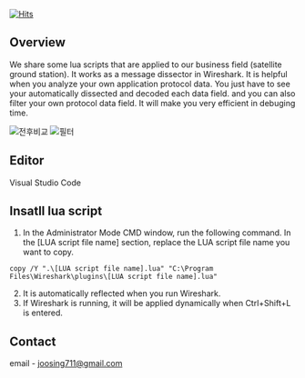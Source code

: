 [![Hits](https://hits.seeyoufarm.com/api/count/incr/badge.svg?url=https%3A%2F%2Fgithub.com%2FJsing%2Fmsg-dissector&count_bg=%2379C83D&title_bg=%23555555&icon=&icon_color=%23E7E7E7&title=hits&edge_flat=false)](https://hits.seeyoufarm.com)

## Overview
We share some lua scripts that are applied to our business field (satellite ground station). It works as a message dissector in Wireshark. It is helpful when you analyze your own application protocol data. You just have to see your automatically dissected and decoded each data field. and you can also filter your own protocol data field. It will make you very efficient in debuging time. 


![전후비교](https://user-images.githubusercontent.com/34666301/132458164-100cccd8-fbb1-43de-95b5-2f4e25bece1b.png)
![필터](https://user-images.githubusercontent.com/34666301/132458301-c034a1a0-3ed4-4ce8-a3cf-e42c9c116a67.png)


## Editor
Visual Studio Code
## Insatll lua script 
1. In the Administrator Mode CMD window, run the following command. In the [LUA script file name] section, replace the LUA script file name you want to copy.
```
copy /Y ".\[LUA script file name].lua" "C:\Program Files\Wireshark\plugins\[LUA script file name].lua"
```
2. It is automatically reflected when you run Wireshark.  
3. If Wireshark is running, it will be applied dynamically when Ctrl+Shift+L is entered.  
## Contact
email - joosing711@gmail.com 
